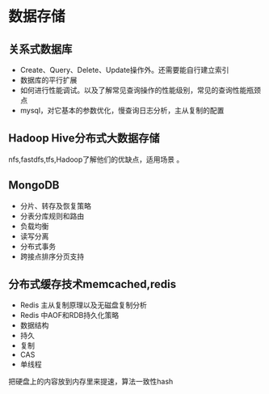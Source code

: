 # 数据存储

## 关系式数据库

- Create、Query、Delete、Update操作外。还需要能自行建立索引
- 数据库的平行扩展
- 如何进行性能调试。以及了解常见查询操作的性能级别，常见的查询性能瓶颈点
- mysql，对它基本的参数优化，慢查询日志分析，主从复制的配置

## Hadoop Hive分布式大数据存储

nfs,fastdfs,tfs,Hadoop了解他们的优缺点，适用场景 。 

## MongoDB

- 分片、转存及恢复策略
- 分表分库规则和路由
- 负载均衡
- 读写分离
- 分布式事务
- 跨接点排序分页支持

## 分布式缓存技术memcached,redis

- Redis 主从复制原理以及无磁盘复制分析
- Redis 中AOF和RDB持久化策略
- 数据结构
- 持久
- 复制
- CAS
- 单线程

把硬盘上的内容放到内存里来提速，算法一致性hash

